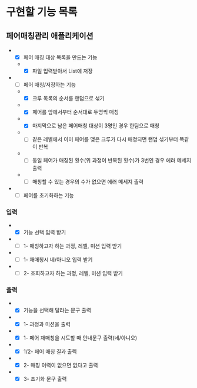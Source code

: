 # 구현할 기능 목록

## 페어매칭관리 애플리케이션
- +[x] 페어 매칭 대상 목록을 만드는 기능  
  - +[x] 파일 입력받아서 List<String>에 저장  
- +[ ] 페어 매칭/저장하는 기능  
  - +[x] 크루 목록의 순서를 랜덤으로 섞기  
  - +[x] 페어를 앞에서부터 순서대로 두명씩 매칭  
  - +[x] 마지막으로 남은 페어매칭 대상이 3명인 경우 한팀으로 매칭
  - +[ ] 같은 레벨에서 이미 페어를 맺은 크루가 다시 매청되면 랜덤 섞기부터 똑같이 반복  
  - +[ ] 동일 페어가 매칭된 횟수(위 과정이 반복된 횟수)가 3번인 경우 에러 메세지 출력
  - +[ ] 매칭할 수 있는 경우의 수가 없으면 에러 메세지 출력
- +[ ] 페어를 초기화하는 기능

### 입력
- +[x] 기능 선택 입력 받기  
- +[ ] 1- 매칭하고자 하는 과정, 레벨, 미션 입력 받기  
- +[ ] 1- 재매칭시 네/아니오 입력 받기  
- +[ ] 2- 조회하고자 하는 과정, 레벨, 미션 입력 받기  

### 출력
- +[x] 기능을 선택해 달라는 문구 출력  
- +[x] 1- 과정과 미션을 출력  
- +[x] 1- 페어 재매칭을 시도할 때 안내문구 출력(네/아니오)  
- +[x] 1/2- 페어 매칭 결과 출력
- +[x] 2- 매칭 이력이 없으면 없다고 출력  
- +[x] 3- 초기화 문구 출력  